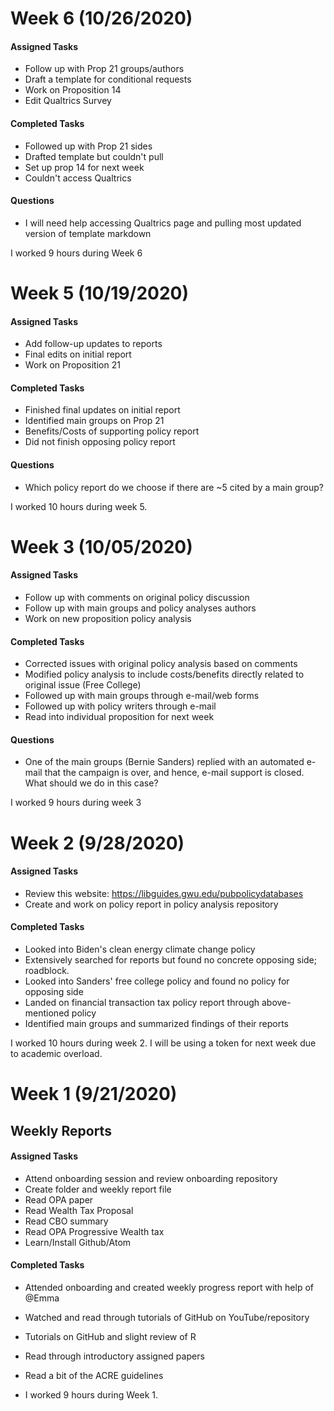 # Week 6 (10/26/2020)

#### Assigned Tasks
- Follow up with Prop 21 groups/authors
- Draft a template for conditional requests
- Work on Proposition 14
- Edit Qualtrics Survey

#### Completed Tasks
- Followed up with Prop 21 sides
- Drafted template but couldn't pull
- Set up prop 14 for next week
- Couldn't access Qualtrics

#### Questions
- I will need help accessing Qualtrics page and pulling most updated version of template markdown

I worked 9 hours during Week 6

# Week 5 (10/19/2020)

#### Assigned Tasks
- Add follow-up updates to reports
- Final edits on initial report
- Work on Proposition 21

#### Completed Tasks
- Finished final updates on initial report
- Identified main groups on Prop 21
- Benefits/Costs of supporting policy report
- Did not finish opposing policy report

#### Questions
- Which policy report do we choose if there are ~5 cited by a main group?


I worked 10 hours during week 5.


# Week 3 (10/05/2020)

#### Assigned Tasks
- Follow up with comments on original policy discussion
- Follow up with main groups and policy analyses authors
- Work on new proposition policy analysis

#### Completed Tasks
- Corrected issues with original policy analysis based on comments
- Modified policy analysis to include costs/benefits directly related to original issue (Free College)
- Followed up with main groups through e-mail/web forms
- Followed up with policy writers through e-mail
- Read into individual proposition for next week

#### Questions
- One of the main groups (Bernie Sanders) replied with an automated e-mail that the campaign is over, and hence, e-mail support is closed. What should we do in this case?

I worked 9 hours during week 3



# Week 2 (9/28/2020)

#### Assigned Tasks
- Review this website: https://libguides.gwu.edu/pubpolicydatabases
- Create and work on policy report in policy analysis repository

#### Completed Tasks
- Looked into Biden's clean energy climate change policy
- Extensively searched for reports but found no concrete opposing side; roadblock.
- Looked into Sanders' free college policy and found no policy for opposing side
- Landed on financial transaction tax policy report through above-mentioned policy
- Identified main groups and summarized findings of their reports


I worked 10 hours during week 2. I will be using a token for next week due to academic overload.



# Week 1 (9/21/2020)
## Weekly Reports

#### Assigned Tasks
- Attend onboarding session and review onboarding repository
- Create folder and weekly report file
- Read OPA paper
- Read Wealth Tax Proposal
- Read CBO summary
- Read OPA Progressive Wealth tax
- Learn/Install Github/Atom


#### Completed Tasks
- Attended onboarding and created weekly progress report with help of @Emma
- Watched and read through tutorials of GitHub on YouTube/repository
- Tutorials on GitHub and slight review of R
- Read through introductory assigned papers
- Read a bit of the ACRE guidelines

- I worked 9 hours during Week 1.
